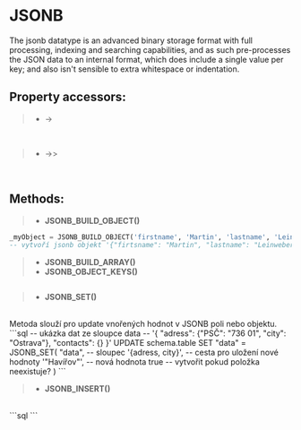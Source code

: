 # JSONB 
The jsonb datatype is an advanced binary storage format with full processing, indexing and searching capabilities, and as such pre-processes the JSON data to an internal format, which does include a single value per key; and also isn't sensible to extra whitespace or indentation.

## Property accessors:
>- ->
</br>

>- ->>
</br>

## Methods:
>- **JSONB_BUILD_OBJECT()**
```sql
_myObject = JSONB_BUILD_OBJECT('firstname', 'Martin', 'lastname', 'Leinweber');
-- vytvoří jsonb objekt '{"firtsname": "Martin", "lastname": "Leinweber"}'
```

>- **JSONB_BUILD_ARRAY()**
>- **JSONB_OBJECT_KEYS()**
```json

```

>- **JSONB_SET()**
</br>
Metoda slouží pro update vnořených hodnot v JSONB poli nebo objektu.
</br>
```sql
	-- ukázka dat ze sloupce data
	-- '{ "adress": {"PSČ": "736 01", "city": "Ostrava"}, "contacts": {} }'
	UPDATE schema.table
	SET "data" = JSONB_SET(
			"data",				-- sloupec
			'{adress, city}',	-- cesta pro uložení nové hodnoty
			'"Havířov"',		-- nová hodnota
			true				-- vytvořit pokud položka neexistuje?
	)
```

>- **JSONB_INSERT()**
</br>
```sql
```
